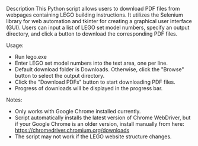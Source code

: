 Description
This Python script allows users to download PDF files from webpages containing LEGO building instructions. It utilizes the Selenium library for web automation and tkinter for creating a graphical user interface (GUI). Users can input a list of LEGO set model numbers, specify an output directory, and click a button to download the corresponding PDF files.

Usage:
* Run lego.exe <br>
* Enter LEGO set model numbers into the text area, one per line.<br>
* Default download folder is Downloads. Otherwise, click the "Browse" button to select the output directory.<br>
* Click the "Download PDFs" button to start downloading PDF files.<br>
* Progress of downloads will be displayed in the progress bar.<br>

Notes: 
* Only works with Google Chrome installed currently.
* Script automatically installs the latest version of Chrome WebDriver, but if your Google Chrome is an older version, install manually from here: https://chromedriver.chromium.org/downloads
* The script may not work if the LEGO website structure changes.
